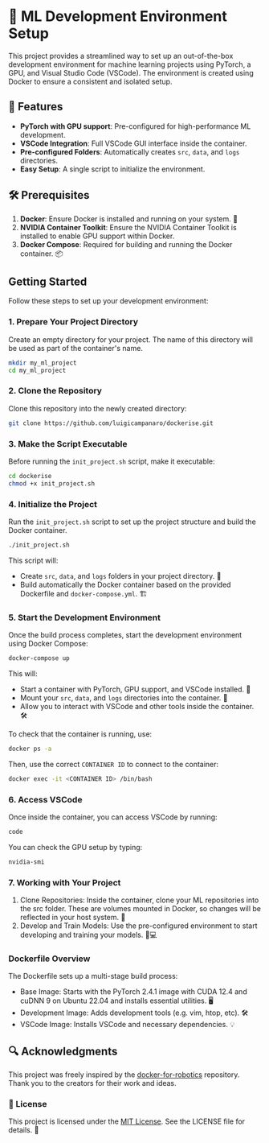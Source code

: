 # 🧩 ML Development Environment Setup

This project provides a streamlined way to set up an out-of-the-box development environment for machine learning projects using PyTorch, a GPU, and Visual Studio Code (VSCode). The environment is created using Docker to ensure a consistent and isolated setup.

## 🚀 Features

- **PyTorch with GPU support**: Pre-configured for high-performance ML development.
- **VSCode Integration**: Full VSCode GUI interface inside the container.
- **Pre-configured Folders**: Automatically creates `src`, `data`, and `logs` directories.
- **Easy Setup**: A single script to initialize the environment.

## 🛠️ Prerequisites

1. **Docker**: Ensure Docker is installed and running on your system. 🐳
2. **NVIDIA Container Toolkit**: Ensure the NVIDIA Container Toolkit is installed to enable GPU support within Docker.
3. **Docker Compose**: Required for building and running the Docker container. 📦

## Getting Started

Follow these steps to set up your development environment:

### 1. Prepare Your Project Directory

Create an empty directory for your project. The name of this directory will be used as part of the container's name.

```bash
mkdir my_ml_project
cd my_ml_project
```

### 2. Clone the Repository

Clone this repository into the newly created directory:

```bash
git clone https://github.com/luigicampanaro/dockerise.git
```

### 3. Make the Script Executable
Before running the `init_project.sh` script, make it executable:


```bash
cd dockerise
chmod +x init_project.sh
```

### 4.  Initialize the Project
Run the `init_project.sh` script to set up the project structure and build the Docker container.

```bash
./init_project.sh
```

This script will:

- Create `src`, `data`, and `logs` folders in your project directory. 📂
- Build automatically the Docker container based on the provided Dockerfile and `docker-compose.yml`. 🏗️

### 5.  Start the Development Environment
Once the build process completes, start the development environment using Docker Compose:

```bash
docker-compose up
```

This will:

- Start a container with PyTorch, GPU support, and VSCode installed. 🚀
- Mount your `src`, `data`, and `logs` directories into the container. 🔗
- Allow you to interact with VSCode and other tools inside the container. 🛠️

To check that the container is running, use:

```bash
docker ps -a
```

Then, use the correct `CONTAINER ID` to connect to the container:

```bash
docker exec -it <CONTAINER ID> /bin/bash
```

### 6. Access VSCode
Once inside the container, you can access VSCode by running:

```bash
code
```

You can check the GPU setup by typing:

```bash
nvidia-smi
```

### 7. Working with Your Project
1. Clone Repositories: Inside the container, clone your ML repositories into the src folder. These are volumes mounted in Docker, so changes will be reflected in your host system. 🔄
2. Develop and Train Models: Use the pre-configured environment to start developing and training your models. 🧠💻

### Dockerfile Overview
The Dockerfile sets up a multi-stage build process:

- Base Image: Starts with the PyTorch 2.4.1 image with CUDA 12.4 and cuDNN 9 on Ubuntu 22.04 and installs essential utilities. 🖥️
- Development Image: Adds development tools (e.g. vim, htop, etc). 🛠️
- VSCode Image: Installs VSCode and necessary dependencies. 💡

## 🔍 Acknowledgments
This project was freely inspired by the [docker-for-robotics](https://github.com/2b-t/docker-for-robotics) repository. Thank you to the creators for their work and ideas.

### 📜 License
This project is licensed under the [MIT License](https://opensource.org/licenses/MIT). See the LICENSE file for details. 📝